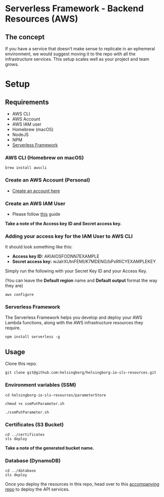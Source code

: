# Serverless Framework - Backend Resources (AWS)

## The concept

If you have a service that doesn’t make sense to replicate in an ephemeral environment, we would suggest moving it to the repo with all the infrastructure services. This setup scales well as your project and team grows.

# Setup

## Requirements

- AWS CLI
- AWS Account
- AWS IAM user
- Homebrew (macOS)
- NodeJS
- NPM
- [Serverless Framework](https://serverless.com/)

### AWS CLI (Homebrew on macOS)

```
brew install awscli
```

### Create an AWS Account (Personal)

- [Create an account here](https://portal.aws.amazon.com/billing/signup#/start)

### Create an AWS IAM User

- Please follow [this](https://serverless-stack.com/chapters/create-an-iam-user.html) guide

**Take a note of the Access key ID and Secret access key.**

### Adding your access key for the IAM User to AWS CLI

It should look something like this:

- **Access key ID:** AKIAIOSFODNN7EXAMPLE
- **Secret access key:** wJalrXUtnFEMI/K7MDENG/bPxRfiCYEXAMPLEKEY

Simply run the following with your Secret Key ID and your Access Key.

(You can leave the **Default region** name and **Default output** format the way they are)

```
aws configure
```

### Serverless Framework

The Serverless Framework helps you develop and deploy your AWS Lambda functions, along with the AWS infrastructure resources they require.

```
npm install serverless -g
```

## Usage

Clone this repo.

```
git clone git@github.com:helsingborg/helsingborg-io-sls-resources.git
```

### Environment variables (SSM)

```
cd helsingborg-io-sls-resources/parameterStore

chmod +x ssmPutParameter.sh

./ssmPutParameter.sh
```

### Certificates (S3 Bucket)

```
cd ../certificates
sls deploy
```

**Take a note of the generated bucket name.**

### Database (DynamoDB)

```
cd ../database
sls deploy
```

Once you deploy the resources in this repo, head over to this [accompanying repo](https://github.com/helsingborg-stad/helsingborg-io-sls-api) to deploy the API services.
